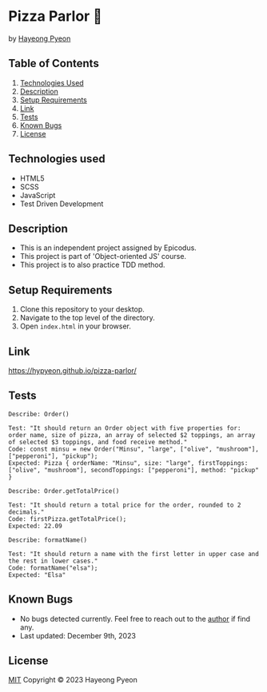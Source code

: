 # Pizza Parlor 🍕
by [Hayeong Pyeon](https://www.hayeong.website)

## Table of Contents

1. [Technologies Used](#technologies-used)
2. [Description](#description)
3. [Setup Requirements](#setup-requirements)
4. [Link](#link)
5. [Tests](#tests)
6. [Known Bugs](#known-bugs)
7. [License](#license)

## Technologies used
- HTML5
- SCSS
- JavaScript
- Test Driven Development

## Description
- This is an independent project assigned by Epicodus. 
- This project is part of 'Object-oriented JS' course. 
- This project is to also practice TDD method. 

## Setup Requirements
1. Clone this repository to your desktop.
2. Navigate to the top level of the directory. 
3. Open `index.html` in your browser. 

## Link
https://hypyeon.github.io/pizza-parlor/

## Tests
```
Describe: Order()
 
Test: "It should return an Order object with five properties for: order name, size of pizza, an array of selected $2 toppings, an array of selected $3 toppings, and food receive method."
Code: const minsu = new Order("Minsu", "large", ["olive", "mushroom"], ["pepperoni"], "pickup");
Expected: Pizza { orderName: "Minsu", size: "large", firstToppings: ["olive", "mushroom"], secondToppings: ["pepperoni"], method: "pickup" }

Describe: Order.getTotalPrice()
 
Test: "It should return a total price for the order, rounded to 2 decimals."
Code: firstPizza.getTotalPrice();
Expected: 22.09

Describe: formatName()
 
Test: "It should return a name with the first letter in upper case and the rest in lower cases."
Code: formatName("elsa");
Expected: "Elsa"
```
## Known Bugs
- No bugs detected currently. Feel free to reach out to the [author](mailto:hayeong.pyeon@gmail.com) if find any. 
- Last updated: December 9th, 2023

## License
[MIT](/LICENSE.txt) Copyright © 2023 Hayeong Pyeon
